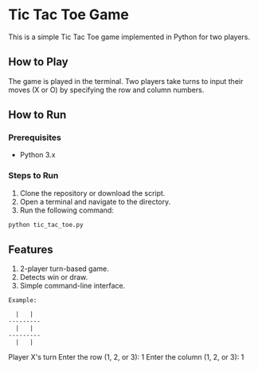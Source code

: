 
#      Tic Tac Toe Game       


This is a simple Tic Tac Toe game implemented in Python for two players.

##  How to Play

The game is played in the terminal. Two players take turns to input their moves (X or O) by specifying the row and column numbers.

##  How to Run

###  Prerequisites
- Python 3.x

###  Steps to Run
1. Clone the repository or download the script.
2. Open a terminal and navigate to the directory.
3. Run the following command:

```bash
python tic_tac_toe.py
```
##  Features
1. 2-player turn-based game.
2. Detects win or draw.
3. Simple command-line interface.
```
Example:

  |   |  
---------
  |   |  
---------
  |   |  
```
Player X's turn
Enter the row (1, 2, or 3): 1
Enter the column (1, 2, or 3): 1

